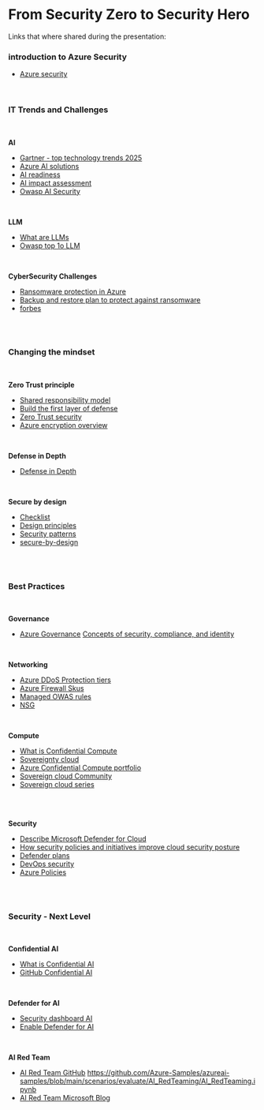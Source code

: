 # From Security Zero to Security Hero

Links that where shared during the presentation:

### introduction to Azure Security
- [Azure security](https://learn.microsoft.com/en-us/azure/security/fundamentals/overview)

<br>

### IT Trends and Challenges

<br>

<B>AI</B>
- [Gartner - top technology trends 2025](https://www.gartner.com/en/articles/top-technology-trends-2025)
- [Azure AI solutions](https://azure.microsoft.com/en-us/solutions/ai)
- [AI readiness](https://azure.microsoft.com/en-us/blog/harnessing-the-full-power-of-ai-in-the-cloud-the-economic-impact-of-migrating-to-azure-for-ai-readiness/)
- [AI impact assessment](https://query.prod.cms.rt.microsoft.com/cms/api/am/binary/RE4ZzOI)
- [Owasp AI Security](https://owaspai.org/docs/ai_security_overview/)

<br>

<B>LLM</B>
- [What are LLMs](https://azure.microsoft.com/en-us/resources/cloud-computing-dictionary/what-are-large-language-models-llms)
- [Owasp top 1o LLM](https://genai.owasp.org/resource/owasp-top-10-for-llm-applications-2025/)

<br>

<B>CyberSecurity Challenges</B>
- [Ransomware protection in Azure](https://learn.microsoft.com/en-us/azure/security/fundamentals/ransomware-protection)
- [Backup and restore plan to protect against ransomware](https://learn.microsoft.com/en-us/azure/security/fundamentals/backup-plan-to-protect-against-ransomware)
- [forbes](https://www.forbes.com/sites/chuckbrooks/2025/04/05/key-cybersecurity-challenges-in-2025-trends-and-observations/)

<br>
<br>

### Changing the mindset 

<br>

<B>Zero Trust principle</B>
- [Shared responsibility model](https://learn.microsoft.com/en-us/azure/security/fundamentals/shared-responsibility)
- [Build the first layer of defense](https://learn.microsoft.com/en-us/azure/architecture/solution-ideas/articles/azure-security-build-first-layer-defense)
- [Zero Trust security](https://learn.microsoft.com/en-us/azure/security/fundamentals/zero-trust)
- [Azure encryption overview](https://learn.microsoft.com/en-us/azure/security/fundamentals/encryption-overview)

<br>

<B>Defense in Depth</B>
- [Defense in Depth](https://learn.microsoft.com/training/modules/describe-azure-identity-access-security/8-describe-defense-depth)

<br>

<B>Secure by design</B>
- [Checklist](https://learn.microsoft.com/en-us/azure/well-architected/security/checklist)
- [Design principles](https://learn.microsoft.com/en-us/azure/well-architected/security/principles)
- [Security patterns](https://learn.microsoft.com/en-us/azure/well-architected/security/design-patterns)
- [secure-by-design](https://www.microsoft.com/en-us/securityengineering/sdl/practices/secure-by-design)
<br>
<br>


### Best Practices

<br>

<B>Governance</B>
- [Azure Governance](https://azure.microsoft.com/en-us/solutions/governance)
[Concepts of security, compliance, and identity](https://learn.microsoft.com/en-us/training/paths/describe-concepts-of-security-compliance-identity/)

<br>

<B>Networking</B>
- [Azure DDoS Protection tiers](https://learn.microsoft.com/en-us/azure/ddos-protection/ddos-protection-sku-comparison)
- [Azure Firewall Skus](https://learn.microsoft.com/en-us/azure/firewall/choose-firewall-sku)
- [Managed OWAS rules](https://learn.microsoft.com/en-us/azure/web-application-firewall/ag/application-gateway-crs-rulegroups-rules?tabs=drs21%2Cowasp30)
- [NSG](https://learn.microsoft.com/en-us/training/modules/describe-basic-security-capabilities-azure/6-describe-azure-network-security-groups)

<br>

<B>Compute</B>
- [What is Confidential Compute](https://learn.microsoft.com/en-us/azure/confidential-computing/overview)
- [Sovereignty cloud](https://learn.microsoft.com/en-us/industry/sovereignty/cloud-for-sovereignty)
- [Azure Confidential Compute portfolio](https://learn.microsoft.com/en-us/azure/confidential-computing/overview-azure-products)
- [Sovereign cloud Community](https://sovereign-cloud.nl/)
- [Sovereign cloud series](https://sovereign-cloud.nl/posts/mcfs-gen-2024-06-09/)

<br>

<br><B>Security</B>
- [Describe Microsoft Defender for Cloud](https://learn.microsoft.com/en-us/training/modules/describe-security-management-capabilities-of-azure/2-describe-defender-cloud)
- [How security policies and initiatives improve cloud security posture](https://learn.microsoft.com/en-us/training/modules/describe-security-management-capabilities-of-azure/3-baselines-for-azure)
- [Defender plans](https://learn.microsoft.com/en-us/azure/defender-for-cloud/support-matrix-cloud-environment)
- [DevOps security](https://learn.microsoft.com/nl-nl/azure/devops/organizations/security/security-overview?view=azure-devops)
- [Azure Policies]()
<br>
<br>


### Security - Next Level

<br>

<B>Confidential AI</B>
- [What is Confidential AI](https://learn.microsoft.com/en-us/azure/confidential-computing/confidential-ai)
- [GitHub Confidential AI](https://github.com/microsoft/confidential-ai)
<br>

<B>Defender for AI</B>
- [Security dashboard AI](https://learn.microsoft.com/en-us/azure/defender-for-cloud/data-aware-security-dashboard-overview)
- [Enable Defender for AI](https://learn.microsoft.com/en-us/azure/defender-for-cloud/ai-onboarding)
<br>

<B>AI Red Team</B>
- [AI Red Team GitHub](https://github.com/Azure-Samples/azureai-samples/blob/main/scenarios/evaluate/AI_RedTeaming/AI_RedTeaming.ipynb)
https://github.com/Azure-Samples/azureai-samples/blob/main/scenarios/evaluate/AI_RedTeaming/AI_RedTeaming.ipynb
- [AI Red Team Microsoft Blog](https://learn.microsoft.com/en-gb/azure/ai-foundry/concepts/ai-red-teaming-agent)
